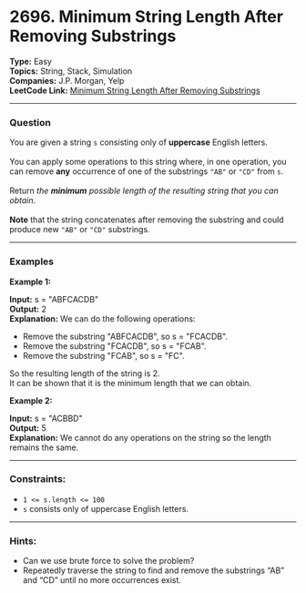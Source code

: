# 2696. Minimum String Length After Removing Substrings

__Type:__ Easy <br>
__Topics:__ String, Stack, Simulation <br>
__Companies:__ J.P. Morgan, Yelp <br>
__LeetCode Link:__ [Minimum String Length After Removing Substrings](https://leetcode.com/problems/minimum-string-length-after-removing-substrings/description/)
<hr>

### Question

You are given a string `s` consisting only of __uppercase__ English letters.<br><br>
You can apply some operations to this string where, in one operation, you can remove __any__ occurrence of one of the substrings `"AB"` or `"CD"` from `s`.<br><br>
Return _the ___minimum___ possible length of the resulting string that you can obtain_.<br><br>
__Note__ that the string concatenates after removing the substring and could produce new `"AB"` or `"CD"` substrings.
<hr>

### Examples

__Example 1:__

__Input:__ s = "ABFCACDB" <br>
__Output:__ 2 <br>
__Explanation:__ We can do the following operations: <br>
- Remove the substring "ABFCACDB", so s = "FCACDB".
- Remove the substring "FCACDB", so s = "FCAB".
- Remove the substring "FCAB", so s = "FC".

So the resulting length of the string is 2.<br>
It can be shown that it is the minimum length that we can obtain.

__Example 2:__

__Input:__ s = "ACBBD" <br>
__Output:__ 5 <br>
__Explanation:__ We cannot do any operations on the string so the length remains the same.
<hr>

### Constraints:

- `1 <= s.length <= 100`
- `s` consists only of uppercase English letters.
<hr>

### Hints:

- Can we use brute force to solve the problem?
- Repeatedly traverse the string to find and remove the substrings “AB” and “CD” until no more occurrences exist.